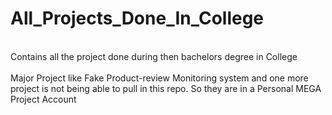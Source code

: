 # All_Projects_Done_In_College
<br> Contains all the project done during then bachelors degree in College</br>
<br> Major Project like Fake Product-review Monitoring system and one more project is not being able to pull in this repo. So they are in a Personal MEGA Project Account  </br>
